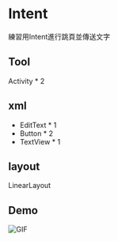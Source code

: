  # Intent
 練習用Intent進行跳頁並傳送文字


Tool
-- 
Activity * 2 



xml
--
* EditText * 1
* Button * 2
* TextView * 1

layout
--
LinearLayout

Demo
--
![GIF](Intent_Demo.gif)

